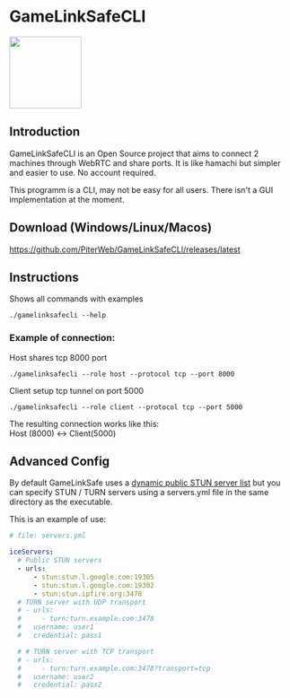 

# GameLinkSafeCLI

<img src="https://github.com/user-attachments/assets/2409330c-3060-4bf9-abc5-46965c10c470" width="128" height="128" />

## Introduction

GameLinkSafeCLI is an Open Source project that aims to connect 2 machines through WebRTC and share ports.
It is like hamachi but simpler and easier to use. No account required.

This programm is a CLI, may not be easy for all users. There isn't a GUI implementation at the moment.

## Download (Windows/Linux/Macos)

https://github.com/PiterWeb/GameLinkSafeCLI/releases/latest

## Instructions

Shows all commands with examples
```
./gamelinksafecli --help
```

### Example of connection:

Host shares tcp 8000 port
```
./gamelinksafecli --role host --protocol tcp --port 8000
```

Client setup tcp tunnel on port 5000
```
./gamelinksafecli --role client --protocol tcp --port 5000
```
The resulting connection works like this:<br>
Host (8000) <-> Client(5000)

## Advanced Config

By default GameLinkSafe uses a [dynamic public STUN server list](https://github.com/pradt2/always-online-stun) but you can specify STUN / TURN servers using a servers.yml file in the same directory as the executable.

This is an example of use:
```yaml
# file: servers.yml

iceServers:
  # Public STUN servers
  - urls:
      - stun:stun.l.google.com:19305
      - stun:stun.l.google.com:19302
      - stun:stun.ipfire.org:3478
  # TURN server with UDP transport
  # - urls:
  #     - turn:turn.example.com:3478
  #   username: user1
  #   credential: pass1

  # # TURN server with TCP transport
  # - urls:
  #     - turn:turn.example.com:3478?transport=tcp
  #   username: user2
  #   credential: pass2
```
